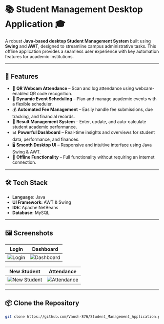 # 📚 Student Management Desktop Application 🎓

A robust **Java-based desktop Student Management System** built using **Swing** and **AWT**, designed to streamline campus administrative tasks. This offline application provides a seamless user experience with key automation features for academic institutions.

---

## 🚀 Features

- 📸 **QR Webcam Attendance** – Scan and log attendance using webcam-enabled QR code recognition.
- 📅 **Dynamic Event Scheduling** – Plan and manage academic events with a flexible scheduler.
- 💰 **Automated Fee Management** – Easily handle fee submissions, due tracking, and financial records.
- 📝 **Result Management System** – Enter, update, and auto-calculate student academic performance.
- 📊 **Powerful Dashboard** – Real-time insights and overviews for student data, performance, and finances.
- 🖥️ **Smooth Desktop UI** – Responsive and intuitive interface using Java Swing & AWT.
- 📴 **Offline Functionality** – Full functionality without requiring an internet connection.

---

## 🛠️ Tech Stack

- **Language:** Java  
- **UI Framework:** AWT & Swing  
- **IDE:** Apache NetBeans  
- **Database:** MySQL  

---

## 🖼️ Screenshots

| Login | Dashboard |
|-------|-----------|
| ![Login](screenshots/login.jpg) | ![Dashboard](screenshots/Dashboard.jpg) |

| New Student | Attendance |
|-------------|------------|
| ![New Student](screenshots/newStudent.jpg) | ![Attendance](screenshots/attendance.jpg) |

---

## 📦 Clone the Repository

```bash
git clone https://github.com/Vansh-876/Student_Management_Application.git
